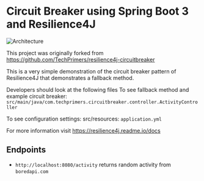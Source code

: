 # Circuit Breaker using Spring Boot 3 and Resilience4J

![Architecture](./architecture.png)

This project was originally forked from https://github.com/TechPrimers/resilience4j-circuitbreaker

This is a very simple demonstration of the circuit breaker pattern of Resilience4J that demonstrates a fallback method.

Developers should look at the following files
To see fallback method and example circuit breaker:  `src/main/java/com.techprimers.circuitbreaker.controller.ActivityController`

To see configuration settings: src/resources: `application.yml`

For more information visit https://resilience4j.readme.io/docs


## Endpoints
- `http://localhost:8080/activity` returns random activity from `boredapi.com`
